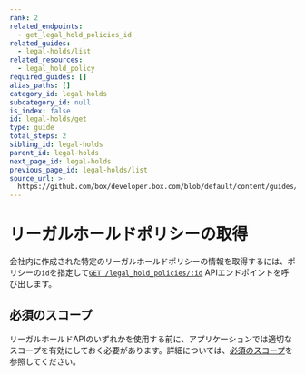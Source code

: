 ```yaml
---
rank: 2
related_endpoints:
  - get_legal_hold_policies_id
related_guides:
  - legal-holds/list
related_resources:
  - legal_hold_policy
required_guides: []
alias_paths: []
category_id: legal-holds
subcategory_id: null
is_index: false
id: legal-holds/get
type: guide
total_steps: 2
sibling_id: legal-holds
parent_id: legal-holds
next_page_id: legal-holds
previous_page_id: legal-holds/list
source_url: >-
  https://github.com/box/developer.box.com/blob/default/content/guides/legal-holds/get.md
---
```

# リーガルホールドポリシーの取得

会社内に作成された特定のリーガルホールドポリシーの情報を取得するには、ポリシーの`id`を指定して[`GET /legal_hold_policies/:id`][legal_hold] APIエンドポイントを呼び出します。

<Samples id="get_legal_hold_policies_id">

</Samples>

## 必須のスコープ

リーガルホールドAPIのいずれかを使用する前に、アプリケーションでは適切なスコープを有効にしておく必要があります。詳細については、[必須のスコープ][scopes]を参照してください。

[legal_hold]: e://get_legal_hold_policies_id

[scopes]: g://legal-holds#required-scopes
